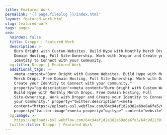 ```yaml
---
title: Featured Work
permalink: '{{ page.fileSlug }}/index.html'
layout: featured-work.html
slug: featured-work
tags: pages
seo:
  noindex: false
  title: Droppr | Featured Work
  description: >-
    Burn Bright with Custom Websites. Build Hype with Monthly Merch Drops. Free
    Domain Hosting, Full Site-Ownership. Work with Droppr and Create your
    Identity to Connect with your Community.
  og:title: Droppr | Featured Work
  additional_tags: >-
    <meta content="Burn Bright with Custom Websites. Build Hype with Monthly
    Merch Drops. Free Domain Hosting, Full Site-Ownership. Work with Droppr and
    Create your Identity to Connect with your Community."
    property="og:description"><meta content="Burn Bright with Custom Websites.
    Build Hype with Monthly Merch Drops. Free Domain Hosting, Full
    Site-Ownership. Work with Droppr and Create your Identity to Connect with
    your Community." property="twitter:description"><meta
    content="https://uploads-ssl.webflow.com/64c94af1d2a382a69e6a6fa5/64c9d223932537269910adbc_Opengraph_opti.jpg"
    property="twitter:image"><meta property="og:type" content="website">
  og:image: >-
    https://uploads-ssl.webflow.com/64c94af1d2a382a69e6a6fa5/64c9d223932537269910adbc_Opengraph_opti.jpg
  twitter:title: Droppr | Featured Work
---
```



